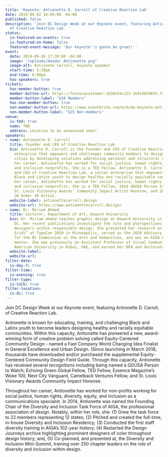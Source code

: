 ```yaml
---
title: 'Keynote: Antionette D. Carroll of Creative Reaction Lab'
date: 2019-09-02 16:05:00 -04:00
published: false
description: 'Join DC Design Week at our Keynote event, featuring Antionette D. Carroll,
  of Creative Reaction Lab. '
status:
  is-featured-on-events: true
  is-featured-on-home: false
  featured-event-message: 'Our keynote''s gonna be great! '
event:
  date: 2019-09-26 17:30:00 -04:00
  image: "/uploads/Header_Antionette.png"
  image-alt: Antionete Carroll, keynote speaker
  start-time: 5:30pm
  end-time: 8:00pm
  has-speakers: true
tickets:
  has-member-button: true
  member-button-url: https://fontevacustomer-1638354c123-1641d839835.force.com/services/oauth2/authorize?client_id=3MVG9nthuDc9owbcOq7_07W.HriOQQPWTbMkrpOla.ajDQlTHf4_uby_mhwylcX.mJBU2O2SppTiZMS0J_HJd&response_type=code&redirect_uri=https://ikit.aiga.org/ikit_national_util/ikit-national-util-sso-redirect/&state=https%3A%2F%2Fdc.aiga.org%2Fevent%2Fdcdw-keynote-antionette-d-carroll-of-creative-reaction-lab%2F%3Fredirect_source%3Deventbrite_register
  member-button-label: "$10 Members"
  has-non-member-button: true
  non-member-button-url: https://www.eventbrite.com/e/dcdw-keynote-antionette-d-carroll-of-creative-reaction-lab-tickets-71301437519
  non-member-button-label: "$15 Non-members"
venue:
  is-tbd: true
  name: TBD
  address: Location to be announced soon!
speakers:
- name: Antionette D. Carroll
  title: Founder and CEO of Creative Reaction Lab
  bio: Antionette D. Carroll is the Founder and CEO of Creative Reaction Lab, a social
    enterprise that empowers and challenges community members to design inclusive
    cities by developing solutions addressing personal and structural racism. Throughout
    her career, Antionette has worked for social justice, human rights, and diversity
    and inclusion nonprofits. She is a TED Fellow. Antionette D. Carroll is the Founder
    and CEO of Creative Reaction Lab, a social enterprise that empowers and challenges
    Black and Latinx youth to design healthy and racially equitable communities. Throughout
    her career, Antionette has worked for social justice, human rights, and diversity
    and inclusion nonprofits. She is a TED Fellow, 2019 GDUSA Person to Watch, 2018
    St. Louis Visionary Awards’ Community Impact Artist Honoree, and 2015 Alive Magazine
    20 Under 40 Artist.
  website-label: antionettecarroll.design
  website-url: https://www.antionettecarroll.design/
- name: Dr. Miriam Ahmed
  title: Lecturer, Department of Art, Howard University
  bio: Dr. Miriam Ahmed teaches graphic design at Howard University in Washington,
    DC. Her recent publications investigate the role and plerspectives of minority
    designers within responsible design. She presented her research on “Anatomical
    Grids” at TypeCon 2019 in Minneapolis, served on the 2020 Advisory Review Panel
    for the DC Commission on the Arts and Humanities, and was an AIGA DC SHINE 2019
    mentor. She was previously an Assistant Professor of Visual Communication at the
    American University in Dubai, UAE, and earned her MFA and doctorate at Howard.
  website-label: 
  website-url: 
filter-date:
  is-day-7: true
filter-time:
  is-evening: true
filter-type:
  is-talk: true
filter-location:
  is-dc: true
---
```


Join DC Design Week at our Keynote event, featuring Antionette D. Carroll, of Creative Reaction Lab. 

Antionette is known for educating, training, and challenging Black and Latinx youth to become leaders designing healthy and racially equitable communities. Within this capacity, Antionette has pioneered a new, award-winning form of creative problem solving called Equity-Centered Community Design - named a Fast Company World Changing Idea Finalist in General Excellence and Urban Design. (Since launching in March 2018, thousands have downloaded and/or purchased the supplemental Equity-Centered Community Design Field Guide. Through this capacity, Antionette has received several recognitions including being named a GDUSA Person to Watch, Echoing Green Global Fellow, TED Fellow, Essence Magazine’s Woke 100, Next City Vanguard, Camelback Ventures Fellow, and St. Louis Visionary Awards Community Impact Honoree. 

Throughout her career, Antionette has worked for non-profits working for social justice, human rights, diversity, equity, and inclusion as a communications specialist. In 2014, Antionette was named the Founding Chair of the Diversity and Inclusion Task Force of AIGA, the professional association of design. Notably, within her role, she: (1) Grew the task force to 22 members representing 12 states; (2) Pitched and created the full-time, in-house Diversity and Inclusion Residency; (3) Conducted the first staff diversity training in AIGA’s 102-year history; (4) Restarted the Design Journeys archive highlighting prominent designers of color throughout design history; and, (5) Co-planned, and presented at, the Diversity and Inclusion Mini-Summit, training over 250 chapter leaders on the role of diversity and inclusion within design.
